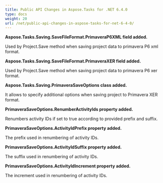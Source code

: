 ```yaml
---
title: Public API Changes in Aspose.Tasks for .NET 6.4.0
type: docs
weight: 20
url: /net/public-api-changes-in-aspose-tasks-for-net-6-4-0/
---
```


**Aspose.Tasks.Saving.SaveFileFormat.PrimaveraP6XML field added.**

Used by Project.Save method when saving project data to primavera P6 xml format.

**Aspose.Tasks.Saving.SaveFileFormat.PrimaveraXER field added.**

Used by Project.Save method when saving project data to primavera P6 xer format. 

**Aspose.Tasks.Saving.PrimaveraSaveOptions class added.**

It allows to specify additional options when saving project to Primavera XER format.

**PrimaveraSaveOptions.RenumberActivityIds property added.**

Renumbers activity IDs if set to true according to provided prefix and suffix.

**PrimaveraSaveOptions.ActivityIdPrefix property added.**

The prefix used in renumbering of activity IDs.

**PrimaveraSaveOptions.ActivityIdSuffix property added.**

The suffix used in renumbering of activity IDs.

**PrimaveraSaveOptions.ActivityIdIncrement property added.**

The increment used in renumbering of activity IDs.
